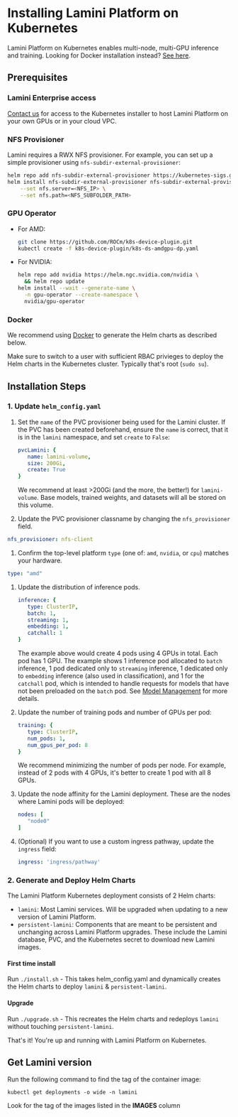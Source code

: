 # Installing Lamini Platform on Kubernetes

Lamini Platform on Kubernetes enables multi-node, multi-GPU inference and training. Looking for Docker installation instead? [See here](../enterprise_install.md).

## Prerequisites

### Lamini Enterprise access

[Contact us](https://www.lamini.ai/contact) for access to the Kubernetes installer to host Lamini Platform on your own GPUs or in your cloud VPC.

### NFS Provisioner
   Lamini requires a RWX NFS provisioner. For example, you can set up a simple provisioner using `nfs-subdir-external-provisioner`:

   ```bash
   helm repo add nfs-subdir-external-provisioner https://kubernetes-sigs.github.io/nfs-subdir-external-provisioner/
   helm install nfs-subdir-external-provisioner nfs-subdir-external-provisioner \
       --set nfs.server=<NFS_IP> \
       --set nfs.path=<NFS_SUBFOLDER_PATH>
   ```

### GPU Operator
   - For AMD:
     ```bash
     git clone https://github.com/ROCm/k8s-device-plugin.git
     kubectl create -f k8s-device-plugin/k8s-ds-amdgpu-dp.yaml
     ```
   - For NVIDIA:
     ```bash
     helm repo add nvidia https://helm.ngc.nvidia.com/nvidia \
       && helm repo update
     helm install --wait --generate-name \
       -n gpu-operator --create-namespace \
       nvidia/gpu-operator
     ```

### Docker

   We recommend using [Docker](https://docs.docker.com/engine/install/) to generate the Helm charts as described below.

   Make sure to switch to a user with sufficient RBAC privieges to deploy the Helm charts in the Kubernetes cluster. Typically that's root (`sudo su`).

## Installation Steps

### 1. Update `helm_config.yaml`

1. Set the `name` of the PVC provisioner being used for the Lamini cluster. If the PVC has been created beforehand, ensure the `name` is correct, that it is in the `lamini` namespace, and set `create` to `False`:
   ```yaml title="helm_config.yaml"
   pvcLamini: {
      name: lamini-volume,
      size: 200Gi,
      create: True
   }
   ```
   We recommend at least >200Gi (and the more, the better!) for `lamini-volume`. Base models, trained weights, and datasets will all be stored on this volume.

1. Update the PVC provisioner classname by changing the `nfs_provisioner` field.
```yaml title="helm_config.yaml"
nfs_provisioner: nfs-client
```

1. Confirm the top-level platform `type` (one of: `amd`, `nvidia`, or `cpu`) matches your hardware.
```yaml title="helm_config.yaml"
type: "amd"
```

1. Update the distribution of inference pods.
   ```yaml title="helm_config.yaml"
   inference: {
      type: ClusterIP,
      batch: 1,
      streaming: 1,
      embedding: 1,
      catchall: 1
   }
   ```
   The example above would create 4 pods using 4 GPUs in total. Each pod has 1 GPU. The example shows 1 inference pod allocated to `batch` inference, 1 pod dedicated only to `streaming` inference, 1 dedicated only to `embedding` inference (also used in classification), and 1 for the `catchall` pod, which is intended to handle requests for models that have not been preloaded on the `batch` pod. See [Model Management](../model_management) for more details.

1. Update the number of training pods and number of GPUs per pod:
   ```yaml title="helm_config.yaml"
   training: {
      type: ClusterIP,
      num_pods: 1,
      num_gpus_per_pod: 8
   }
   ```
   We recommend minimizing the number of pods per node. For example, instead of 2 pods with 4 GPUs, it's better to create 1 pod with all 8 GPUs.

1. Update the node affinity for the Lamini deployment. These are the nodes where Lamini pods will be deployed:
   ```yaml title="helm_config.yaml"
   nodes: [
      "node0"
   ]
   ```

1. (Optional) If you want to use a custom ingress pathway, update the `ingress` field:
   ```yaml title="helm_config.yaml"
   ingress: 'ingress/pathway'
   ```

### 2. Generate and Deploy Helm Charts

The Lamini Platform Kubernetes deployment consists of 2 Helm charts:

- `lamini`: Most Lamini services. Will be upgraded when updating to a new version of Lamini Platform.
- `persistent-lamini`: Components that are meant to be persistent and unchanging across Lamini Platform upgrades. These include the Lamini database, PVC, and the Kubernetes secret to download new Lamini images.

#### First time install

   Run  `./install.sh` - This takes helm_config.yaml and dynamically creates the Helm charts to deploy `lamini` & `persistent-lamini`.

#### Upgrade

   Run `./upgrade.sh` - This recreates the Helm charts and redeploys `lamini` without touching `persistent-lamini`.

That's it! You're up and running with Lamini Platform on Kubernetes.

## Get Lamini version

Run the following command to find the tag of the container image:
```
kubectl get deployments -o wide -n lamini
```
Look for the tag of the images listed in the **IMAGES** column

